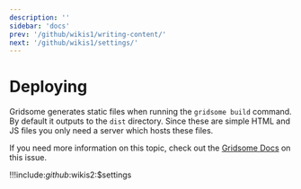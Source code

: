 ```yaml
---
description: ''
sidebar: 'docs'
prev: '/github/wikis1/writing-content/'
next: '/github/wikis1/settings/'
---
```


# Deploying

Gridsome generates static files when running the `gridsome build` command. By default it outputs to the `dist` directory.
Since these are simple HTML and JS files you only need a server which hosts these files.

If you need more information on this topic, check out the [Gridsome Docs](https://gridsome.org/docs/deploy-to-netlify/) on this issue.

!!!include:$github:$wikis2:$settings